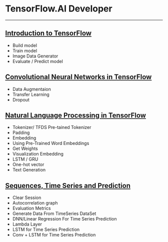 # TensorFlow.AI Developer

----------------------------------------------------------------------------------------

## [Introduction to TensorFlow](https://github.com/beckswu/TensorFlow/tree/master/Introduction%20to%20TensorFlow%20)

- Build model
- Train model
- Image Data Generator
- Evaluate / Predict model

## [Convolutional Neural Networks in TensorFlow](https://github.com/beckswu/TensorFlow/tree/master/Convolutional%20Neural%20Networks%20in%20TensorFlow)

- Data Augmentaion
- Transfer Learning 
- Dropout

## [Natural Language Processing in TensorFlow](https://github.com/beckswu/TensorFlow/tree/master/Natural%20Language%20Processing%20in%20TensorFlow)

- Tokenizer/ TFDS Pre-tained Tokenizer
- Padding
- Embedding
- Using Pre-Trained Word Embeddings
- Get Weights
- Visualization Embedding
- LSTM / GRU
- One-hot vector
- Text Generation

## [Sequences, Time Series and Prediction](https://github.com/beckswu/TensorFlow/tree/master/Sequences%2C%20Time%20Series%20and%20Prediction)

- Clear Session
- Autocorrelation graph
- Evaluation Metrics
- Generate Data From TimeSeries DataSet
- DNN/Linear Regression For Time Series Prediction
- Lambda Layer
- LSTM for Time Series Prediction
- Conv + LSTM for Time Series Prediction